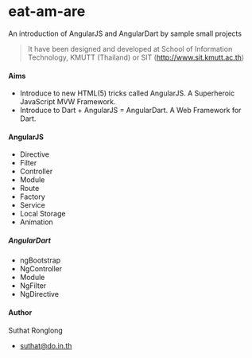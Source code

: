 eat-am-are
==========

An introduction of AngularJS and AngularDart by sample small projects

> It have been designed and developed at School of Information Technology, KMUTT (Thailand) or SIT (http://www.sit.kmutt.ac.th)

#### Aims 

* Introduce to new HTML(5) tricks called AngularJS. A Superheroic JavaScript MVW Framework. 
* Introduce to Dart + AngularJS = AngularDart. A Web Framework for Dart.

#### AngularJS
* Directive
* Filter
* Controller
* Module
* Route
* Factory
* Service
* Local Storage
* Animation

##### AngularDart
* ngBootstrap
* NgController
* Module 
* NgFilter
* NgDirective

#### Author
Suthat Ronglong
- suthat@do.in.th